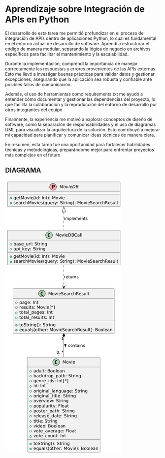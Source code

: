 # Aprendizaje sobre Integración de APIs en Python

El desarrollo de esta tarea me permitió profundizar en el proceso de integración de APIs dentro de aplicaciones Python, lo cual es fundamental en el entorno actual de desarrollo de software. Aprendí a estructurar el código de manera modular, separando la lógica de negocio en archivos específicos para facilitar el mantenimiento y la escalabilidad.

Durante la implementación, comprendí la importancia de manejar correctamente las respuestas y errores provenientes de las APIs externas. Esto me llevó a investigar buenas prácticas para validar datos y gestionar excepciones, asegurando que la aplicación sea robusta y confiable ante posibles fallos de comunicación.

Además, el uso de herramientas como requirements.txt me ayudó a entender cómo documentar y gestionar las dependencias del proyecto, lo que facilita la colaboración y la reproducción del entorno de desarrollo por otros integrantes del equipo.

Finalmente, la experiencia me motivó a explorar conceptos de diseño de software, como la separación de responsabilidades y el uso de diagramas UML para visualizar la arquitectura de la solución. Esto contribuyó a mejorar mi capacidad para planificar y comunicar ideas técnicas de manera clara.

En resumen, esta tarea fue una oportunidad para fortalecer habilidades técnicas y metodológicas, preparándome mejor para enfrentar proyectos más complejos en el futuro.

## DIAGRAMA

![1756851916116](images/README/1756851916116.png)
